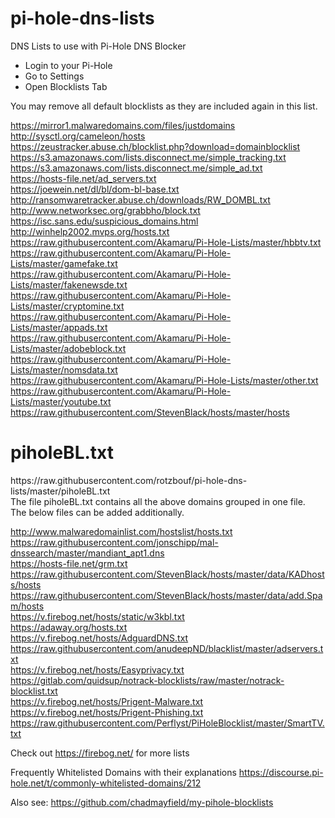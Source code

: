 # pi-hole-dns-lists
DNS Lists to use with Pi-Hole DNS Blocker

 - Login to your Pi-Hole
 - Go to Settings
 - Open Blocklists Tab
 
You may remove all default blocklists as they are included again in this list.

https://mirror1.malwaredomains.com/files/justdomains </br>
http://sysctl.org/cameleon/hosts </br>
https://zeustracker.abuse.ch/blocklist.php?download=domainblocklist 	 </br>
https://s3.amazonaws.com/lists.disconnect.me/simple_tracking.txt 	 </br>
https://s3.amazonaws.com/lists.disconnect.me/simple_ad.txt 	 </br>
https://hosts-file.net/ad_servers.txt 	 </br>
https://joewein.net/dl/bl/dom-bl-base.txt 	 </br>
http://ransomwaretracker.abuse.ch/downloads/RW_DOMBL.txt 	 </br>
http://www.networksec.org/grabbho/block.txt 	 </br>
https://isc.sans.edu/suspicious_domains.html 	 </br>
http://winhelp2002.mvps.org/hosts.txt 	 </br>
https://raw.githubusercontent.com/Akamaru/Pi-Hole-Lists/master/hbbtv.txt 	 </br>
https://raw.githubusercontent.com/Akamaru/Pi-Hole-Lists/master/gamefake.txt 	 </br>
https://raw.githubusercontent.com/Akamaru/Pi-Hole-Lists/master/fakenewsde.txt 	 </br>
https://raw.githubusercontent.com/Akamaru/Pi-Hole-Lists/master/cryptomine.txt 	 </br>
https://raw.githubusercontent.com/Akamaru/Pi-Hole-Lists/master/appads.txt 	 </br>
https://raw.githubusercontent.com/Akamaru/Pi-Hole-Lists/master/adobeblock.txt 	 </br>
https://raw.githubusercontent.com/Akamaru/Pi-Hole-Lists/master/nomsdata.txt 	 </br>
https://raw.githubusercontent.com/Akamaru/Pi-Hole-Lists/master/other.txt 	 </br>
https://raw.githubusercontent.com/Akamaru/Pi-Hole-Lists/master/youtube.txt 	 </br>
https://raw.githubusercontent.com/StevenBlack/hosts/master/hosts </br>

<h1>piholeBL.txt</h1>
https://raw.githubusercontent.com/rotzbouf/pi-hole-dns-lists/master/piholeBL.txt </br>
The file piholeBL.txt contains all the above domains grouped in one file. </br>
The below files can be added additionally. <p>

http://www.malwaredomainlist.com/hostslist/hosts.txt </br>
https://raw.githubusercontent.com/jonschipp/mal-dnssearch/master/mandiant_apt1.dns </br>
https://hosts-file.net/grm.txt </br>
https://raw.githubusercontent.com/StevenBlack/hosts/master/data/KADhosts/hosts </br>
https://raw.githubusercontent.com/StevenBlack/hosts/master/data/add.Spam/hosts </br>
https://v.firebog.net/hosts/static/w3kbl.txt </br>
https://adaway.org/hosts.txt </br>
https://v.firebog.net/hosts/AdguardDNS.txt </br>
https://raw.githubusercontent.com/anudeepND/blacklist/master/adservers.txt </br>
https://v.firebog.net/hosts/Easyprivacy.txt </br>
https://gitlab.com/quidsup/notrack-blocklists/raw/master/notrack-blocklist.txt </br>
https://v.firebog.net/hosts/Prigent-Malware.txt </br>
https://v.firebog.net/hosts/Prigent-Phishing.txt </br>
https://raw.githubusercontent.com/Perflyst/PiHoleBlocklist/master/SmartTV.txt </br>

Check out https://firebog.net/ for more lists

Frequently Whitelisted Domains with their explanations
https://discourse.pi-hole.net/t/commonly-whitelisted-domains/212

Also see: https://github.com/chadmayfield/my-pihole-blocklists
